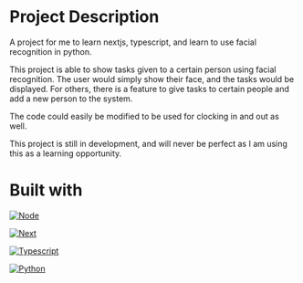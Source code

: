 # **Project Description**

A project for me to learn nextjs, typescript, and learn to use facial recognition in python.

This project is able to show tasks given to a certain person using facial recognition. The user would simply show their face, and the tasks would be displayed. For others, there is a feature to give tasks to certain people and add a new person to the system.

The code could easily be modified to be used for clocking in and out as well.

This project is still in development, and will never be perfect as I am using this as a learning opportunity.

# Built with

[![Node](https://img.shields.io/badge/Node-20232A?style=for-the-badge&logo=node.js)](https://nodejs.org/en)

[![Next](https://img.shields.io/badge/Next-20232A?style=for-the-badge&logo=next.js)](https://nextjs.org/)

[![Typescript](https://img.shields.io/badge/Typescript-20232A?style=for-the-badge&logo=typescript)](https://www.typescriptlang.org/)

[![Python](https://img.shields.io/badge/Python-20232A?style=for-the-badge&logo=python)](https://www.python.org/)
